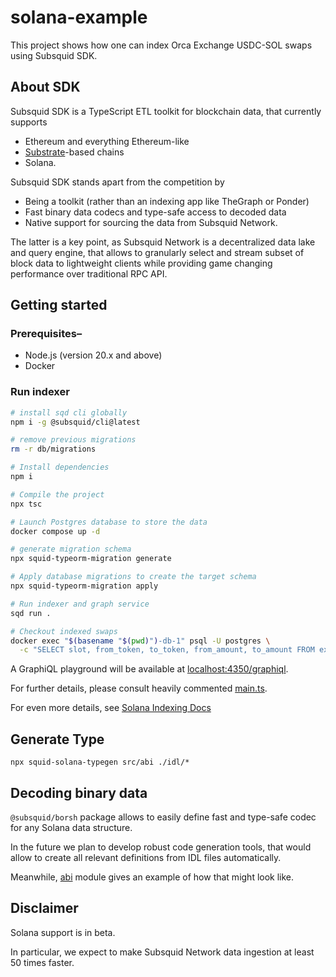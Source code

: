 # solana-example

This project shows how one can index Orca Exchange USDC-SOL swaps using Subsquid SDK.

## About SDK

Subsquid SDK is a TypeScript ETL toolkit for blockchain data, that currently supports

* Ethereum and everything Ethereum-like
* [Substrate](https://substrate.io)-based chains
* Solana.

Subsquid SDK stands apart from the competition by

* Being a toolkit (rather than an indexing app like TheGraph or Ponder)
* Fast binary data codecs and type-safe access to decoded data
* Native support for sourcing the data from Subsquid Network.

The latter is a key point, as Subsquid Network is a decentralized data lake and query engine,
that allows to granularly select and stream subset of block data to lightweight clients
while providing game changing performance over traditional RPC API.

## Getting started

### Prerequisites–

* Node.js (version 20.x and above)
* Docker

### Run indexer

```bash
# install sqd cli globally
npm i -g @subsquid/cli@latest

# remove previous migrations
rm -r db/migrations

# Install dependencies
npm i

# Compile the project
npx tsc

# Launch Postgres database to store the data
docker compose up -d

# generate migration schema
npx squid-typeorm-migration generate

# Apply database migrations to create the target schema
npx squid-typeorm-migration apply

# Run indexer and graph service
sqd run .

# Checkout indexed swaps
docker exec "$(basename "$(pwd)")-db-1" psql -U postgres \
  -c "SELECT slot, from_token, to_token, from_amount, to_amount FROM exchange ORDER BY id LIMIT 10"
```

A GraphiQL playground will be available at [localhost:4350/graphiql](http://localhost:4350/graphiql).

For further details, please consult heavily commented [main.ts](./src/main.ts).

For even more details, see [Solana Indexing Docs](https://docs.subsquid.io/solana-indexing/)

## Generate Type

`npx squid-solana-typegen src/abi ./idl/*`

## Decoding binary data

`@subsquid/borsh` package allows to easily define fast and type-safe codec for any Solana data structure.

In the future we plan to develop robust code generation tools,
that would allow to create all relevant definitions from IDL files automatically.

Meanwhile, [abi](./src/abi) module gives an example of how that might look like.

## Disclaimer

Solana support is in beta.

In particular, we expect to make Subsquid Network data ingestion at least 50 times faster.
